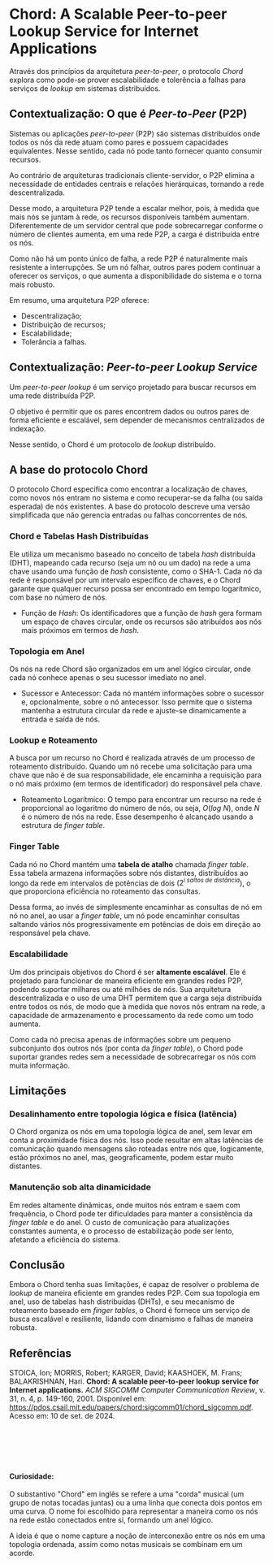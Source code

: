 # Chord: A Scalable Peer-to-peer Lookup Service for Internet Applications

Através dos princípios da arquitetura _peer-to-peer_, o protocolo _Chord_ explora como pode-se prover escalabilidade e tolerência a falhas para serviços de _lookup_ em sistemas distribuídos.

<!-- Antes de falarmos sobre o Chord propriamente dito, eu gostaria de contextualizar relembrando o que é uma arquitetura peer-to-peer. -->

## Contextualização: O que é _Peer-to-Peer_ (P2P)

<!-- slide 1: texto guia disso aqui -->
Sistemas ou aplicações _peer-to-peer_ (P2P) são sistemas distribuídos onde todos os nós da rede atuam como pares e possuem capacidades equivalentes. Nesse sentido, cada nó pode tanto fornecer quanto consumir recursos.

Ao contrário de arquiteturas tradicionais cliente-servidor, o P2P elimina a necessidade de entidades centrais e relações hierárquicas, tornando a rede descentralizada.

Desse modo, a arquitetura P2P tende a escalar melhor, pois, à medida que mais nós se juntam à rede, os recursos disponíveis também aumentam. Diferentemente de um servidor central que pode sobrecarregar conforme o número de clientes aumenta, em uma rede P2P, a carga é distribuída entre os nós.

Como não há um ponto único de falha, a rede P2P é naturalmente mais resistente a interrupções. Se um nó falhar, outros pares podem continuar a oferecer os serviços, o que aumenta a disponibilidade do sistema e o torna mais robusto.

<!-- slide 2: resumo de P2P -->
Em resumo, uma arquitetura P2P oferece:
- Descentralização;
- Distribuição de recursos;
- Escalabilidade;
- Tolerância a falhas.

<!-- nesse sentido... -->
## Contextualização: _Peer-to-peer Lookup Service_
<!-- slide 3: texto guia disso aqui -->
Um _peer-to-peer lookup_ é um serviço projetado para buscar recursos em uma rede distribuída P2P.

O objetivo é permitir que os pares encontrem dados ou outros pares de forma eficiente e escalável, sem depender de mecanismos centralizados de indexação.

Nesse sentido, o Chord é um protocolo de _lookup_ distribuído.


<!-- slide 4: A base do Chord -->
## A base do protocolo Chord

O protocolo Chord especifica como encontrar a localização de chaves, como novos nós entram no sistema e como recuperar-se da falha (ou saída esperada) de nós existentes. A base do protocolo descreve uma versão simplificada que não gerencia entradas ou falhas concorrentes de nós.

### Chord e Tabelas Hash Distribuídas

Ele utiliza um mecanismo baseado no conceito de tabela _hash_ distribuída (DHT), mapeando cada recurso (seja um nó ou um dado) na rede a uma chave usando uma função de _hash_ consistente, como o SHA-1. Cada nó da rede é responsável por um intervalo específico de chaves, e o Chord garante que qualquer recurso possa ser encontrado em tempo logarítmico, com base no número de nós.

- Função de _Hash_: Os identificadores que a função de _hash_ gera formam um espaço de chaves circular, onde os recursos são atribuídos aos nós mais próximos em termos de _hash_.


### Topologia em Anel

Os nós na rede Chord são organizados em um anel lógico circular, onde cada nó conhece apenas o seu sucessor imediato no anel.

- Sucessor e Antecessor: Cada nó mantém informações sobre o sucessor e, opcionalmente, sobre o nó antecessor. Isso permite que o sistema mantenha a estrutura circular da rede e ajuste-se dinamicamente a entrada e saída de nós.

### Lookup e Roteamento

A busca por um recurso no Chord é realizada através de um processo de roteamento distribuído. Quando um nó recebe uma solicitação para uma chave que não é de sua responsabilidade, ele encaminha a requisição para o nó mais próximo (em termos de identificador) do responsável pela chave.

- Roteamento Logarítmico: O tempo para encontrar um recurso na rede é proporcional ao logaritmo do número de nós, ou seja, $O(log\ N)$, onde $N$ é o número de nós na rede. Esse desempenho é alcançado usando a estrutura de _finger table_.

### Finger Table

Cada nó no Chord mantém uma **tabela de atalho** chamada _finger table_. Essa tabela armazena informações sobre nós distantes, distribuídos ao longo da rede em intervalos de potências de dois ($2^{i\ saltos\ de\ distância}$), o que proporciona eficiência no roteamento das consultas.

Dessa forma, ao invés de simplesmente encaminhar as consultas de nó em nó no anel, ao usar a _finger table_, um nó pode encaminhar consultas saltando vários nós progressivamente em potências de dois em direção ao responsável pela chave.

### Escalabilidade

Um dos principais objetivos do Chord é ser **altamente escalável**. Ele é projetado para funcionar de maneira eficiente em grandes redes P2P, podendo suportar milhares ou até milhões de nós. Sua arquitetura descentralizada e o uso de uma DHT permitem que a carga seja distribuída entre todos os nós, de modo que à medida que novos nós entram na rede, a capacidade de armazenamento e processamento da rede como um todo aumenta.

Como cada nó precisa apenas de informações sobre um pequeno subconjunto dos outros nós (por conta da _finger table_), o Chord pode suportar grandes redes sem a necessidade de sobrecarregar os nós com muita informação.


## Limitações

### Desalinhamento entre topologia lógica e física (latência)
O Chord organiza os nós em uma topologia lógica de anel, sem levar em conta a proximidade física dos nós. Isso pode resultar em altas latências de comunicação quando mensagens são roteadas entre nós que, logicamente, estão próximos no anel, mas, geograficamente, podem estar muito distantes.

### Manutenção sob alta dinamicidade

Em redes altamente dinâmicas, onde muitos nós entram e saem com frequência, o Chord pode ter dificuldades para manter a consistência da _finger table_ e do anel. O custo de comunicação para atualizações constantes aumenta, e o processo de estabilização pode ser lento, afetando a eficiência do sistema.


## Conclusão

Embora o Chord tenha suas limitações, é capaz de resolver o problema de _lookup_ de maneira eficiente em grandes redes P2P. Com sua topologia em anel, uso de tabelas hash distribuídas (DHTs), e seu mecanismo de roteamento baseado em _finger tables_, o Chord é fornece um serviço de busca escalável e resiliente, lidando com dinamismo e falhas de maneira robusta.


## Referências

STOICA, Ion; MORRIS, Robert; KARGER, David; KAASHOEK, M. Frans; BALAKRISHNAN, Hari. **Chord: A scalable peer-to-peer lookup service for Internet applications.** _ACM SIGCOMM Computer Communication Review_, v. 31, n. 4, p. 149-160, 2001. Disponível em: https://pdos.csail.mit.edu/papers/chord:sigcomm01/chord_sigcomm.pdf. Acesso em: 10 de set. de 2024.




<br>
<br>
<br>
<br>

#### Curiosidade:

O substantivo "Chord" em inglês se refere a uma "corda" musical (um grupo de notas tocadas juntas) ou a uma linha que conecta dois pontos em uma curva. O nome foi escolhido para representar a maneira como os nós na rede estão conectados entre si, formando um anel lógico.

A ideia é que o nome capture a noção de interconexão entre os nós em uma topologia ordenada, assim como notas musicais se combinam em um acorde.






<!-- slide 0: Título | Seminário de artigo em tópico de SD - Gustavo -->
<!-- slide 1: contextualização: P2P -->
<!-- slide 2: resumo P2P -->
<!-- slide 3: contextualização: Lookup -->
<!-- slide 4: A base do Chord -->
<!-- slide: Fim. | Obrigado pela atenção! | Perguntas? -->
<!-- slide: curiosidade -->